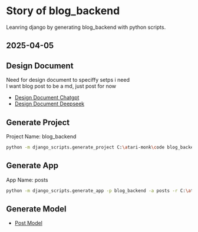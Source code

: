 # Story of blog_backend

Leanring django by generating blog_backend with python scripts.

## 2025-04-05

## Design Document

Need for design document to speciffy setps i need  
I want blog post to be a md, just post for now

- [Design Document Chatgpt](blog_backend_chatgpt.md)
- [Design Document Deepseek](blog_backend_deepseek.md)

## Generate Project

Project Name: blog_backend

```sh
python -m django_scripts.generate_project C:\atari-monk\code blog_backend --gitignore-template C:\atari-monk\code\py-scripting\data\django_gitignore.txt
```

## Generate App

App Name: posts

```sh
python -m django_scripts.generate_app -p blog_backend -a posts -r C:\atari-monk\code\blog_backend
```

## Generate Model

- [Post Model](post_model.md)
